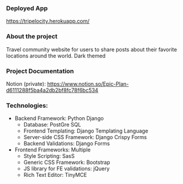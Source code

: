 ### Deployed App
https://tripelocity.herokuapp.com/

### About the project
Travel community website for users to share posts about their favorite locations around the world.
Dark themed

### Project Documentation
Notion (private): https://www.notion.so/Epic-Plan-d6111288f5ba4a2db2bf8fc78f6bc534

### Technologies: 
* Backend Framework: Python Django
  * Database: PostGre SQL
  * Frontend Templating: Django Templating Language
  * Server-side CSS Framework: Django Crispy Forms
  * Backend Validations: Django Forms
* Frontend Frameworks: Multiple
  * Style Scripting: SasS
  * Generic CSS Framework: Bootstrap
  * JS library for FE validations: jQuery
  * Rich Text Editor: TinyMCE
